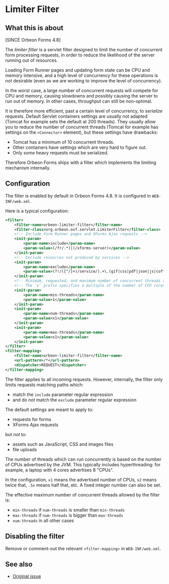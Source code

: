 # Limiter Filter

## What this is about

[SINCE Orbeon Forms 4.8]

The *limiter filter* is a servlet filter designed to limit the number of concurrent form processing requests, in order to reduce the likelihood of the server running out of resources.

Loading Form Runner pages and updating form state can be CPU and memory intensive, and a high level of concurrency for these operations is not desirable (even as we are working to improve the level of concurrency).

In the worst case, a large number of concurrent requests will compete for CPU and memory, causing slowdowns and possibly causing the server to run out of memory. In other cases, throughput can still be non-optimal.

It is therefore more efficient, past a certain level of concurrency, to *serialize* requests. Default Servlet containers settings are usually not adapted (Tomcat for example sets the default at 200 threads). They usually allow you to reduce the number of concurrent threads (Tomcat for example has settings on the `<Connector>` element), but these settings have drawbacks:

- Tomcat has a minimum of 10 concurrent threads.
- Other containers have settings which are very hard to figure out.
- Only *some* heavy requests must be serialized.

Therefore Orbeon Forms ships with a filter which implements the limiting mechanism internally.

## Configuration

The filter is enabled by default in Orbeon Forms 4.8. It is configured in `WEB-INF/web.xml`.

Here is a typical configuration:

```xml
<filter>
    <filter-name>orbeon-limiter-filter</filter-name>
    <filter-class>org.orbeon.oxf.servlet.LimiterFilter</filter-class>
    <!-- Include Form Runner pages and XForms Ajax requests -->
    <init-param>
        <param-name>include</param-name>
        <param-value>(/fr/.*)|(/xforms-server)</param-value>
    </init-param>
    <!-- Exclude resources not produced by services -->
    <init-param>
        <param-name>exclude</param-name>
        <param-value>(?!/([^/]+)/service/).+\.(gif|css|pdf|json|js|coffee|map|png|jpg|xsd|htc|ico|swf|html|htm|txt)</param-value>
    </init-param>
    <!-- Minimum, requested, and maximum number of concurrent threads allowed -->
    <!-- The `x` prefix specifies a multiple of the number of CPU cores reported by the JVM -->
    <init-param>
        <param-name>min-threads</param-name>
        <param-value>1</param-value>
    </init-param>
    <init-param>
        <param-name>num-threads</param-name>
        <param-value>x1</param-value>
    </init-param>
    <init-param>
        <param-name>max-threads</param-name>
        <param-value>x1</param-value>
    </init-param>
</filter>
<filter-mapping>
    <filter-name>orbeon-limiter-filter</filter-name>
    <url-pattern>/*</url-pattern>
    <dispatcher>REQUEST</dispatcher>
</filter-mapping>
```

The filter applies to all incoming requests. However, internally, the filter only limits requests matching paths which:

- match the `include` parameter regular expression
- and do *not* match the `exclude` parameter regular expression

The default settings are meant to apply to:

- requests for forms
- XForms Ajax requests

but *not* to:

- assets such as JavaScript, CSS and images files
- file uploads

The number of threads which can run concurrently is based on the number of CPUs advertised by the JVM. This typically includes hyperthreading: for example, a laptop with 4 cores advertises 8 "CPUs".

In the configuration, `x1` means the advertised number of CPUs, `x2` means twice that, `.5x` means half that, etc. A fixed integer number can also be set.

The effective maximum number of concurrent threads allowed by the filter is:

- `min-threads` if `num-threads` is smaller than `min-threads`
- `max-threads` if `num-threads` is bigger than `max-threads`
- `num-threads` in all other cases 

## Disabling the filter

Remove or comment-out the relevant `<filter-mapping>` in `WEB-INF/web.xml`.

## See also

- [Original issue](https://github.com/orbeon/orbeon-forms/issues/1971)
